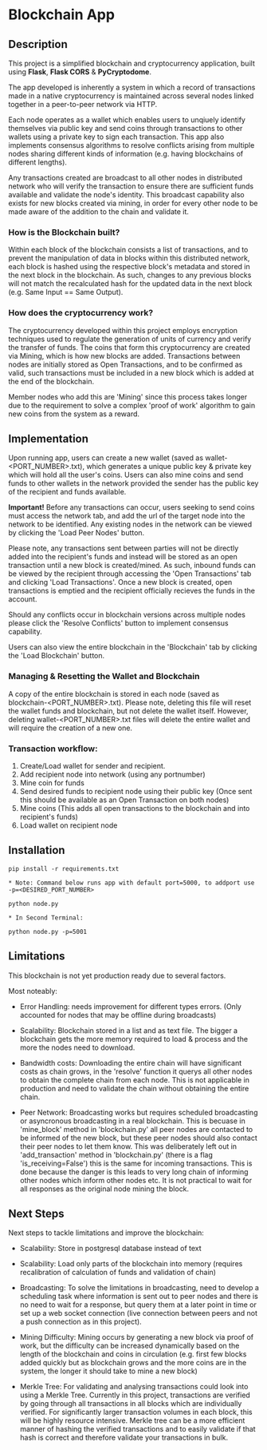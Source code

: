 # Blockchain App


## Description
This project is a simplified blockchain and cryptocurrency application, built using **Flask**, **Flask CORS** & **PyCryptodome**.  

 The app developed is inherently a system in which a record of transactions made in a native cryptocurrency is maintained across several nodes linked together in a peer-to-peer network via HTTP. 
 
 Each node operates as a wallet which enables users to unqiuely identify themselves via public key and send coins through transactions to other wallets using a private key to sign each transaction. This app also implements consensus algorithms to resolve conflicts arising from multiple nodes sharing different kinds of information (e.g. having blockchains of different lengths).  
 
 Any transactions created are broadcast to all other nodes in distributed network who will verify the transaction to ensure there are sufficient funds available and validate the node's identity. This broadcast capability also exists for new blocks created via mining, in order for every other node to be made aware of the addition to the chain and validate it.

### How is the Blockchain built?
 Within each block of the blockchain consists a list of transactions, and to prevent the manipulation of data in blocks within this distributed network, each block is hashed using the respective block's metadata and stored in the next block in the blockchain. As such, changes to any previous blocks will not match the recalculated hash for the updated data in the next block (e.g. Same Input == Same Output).

### How does the cryptocurrency work?
 The cryptocurrency developed within this project employs encryption techniques used to regulate the generation of units of currency and verify the transfer of funds. The coins that form this cryptocurrency are created via Mining, which is how new blocks are added. Transactions between nodes are initially stored as Open Transactions, and to be confirmed as valid, such transactions must be included in a new block which is added at the end of the blockchain. 
 
 Member nodes who add this are 'Mining' since this process takes longer due to the requirement to solve a complex 'proof of work' algorithm to gain new coins from the system as a reward.



## Implementation
Upon running app, users can create a new wallet (saved as wallet-<PORT_NUMBER>.txt), which generates a unique public key & private key which will hold all the user's coins. Users can also mine coins and send funds to other wallets in the network provided the sender has the public key of the recipient and funds available.

**Important!** Before any transactions can occur, users seeking to send coins must access the network tab, and add the url of the target node into the network to be identified. Any existing nodes in the network can be viewed by clicking the 'Load Peer Nodes' button.

Please note, any transactions sent between parties will not be directly added into the recipient's funds and instead will be stored as an open transaction until a new block is created/mined. As such, inbound funds can be viewed by the recipient through accessing the 'Open Transactions' tab and clicking 'Load Transactions'. Once a new block is created, open transactions is emptied and the recipient officially recieves the funds in the account.

Should any conflicts occur in blockchain versions across multiple nodes please click the 'Resolve Conflicts' button to implement consensus capability.

Users can also view the entire blockchain in the 'Blockchain' tab by clicking the 'Load Blockchain' button.

### Managing & Resetting the Wallet and Blockchain

A copy of the entire blockchain is stored in each node (saved as blockchain-<PORT_NUMBER>.txt). Please note, deleting this file will reset the wallet funds and blockchain, but not delete the wallet itself. However, deleting wallet-<PORT_NUMBER>.txt files will delete the entire wallet and will require the creation of a new one.

### Transaction workflow:

1. Create/Load wallet for sender and recipient.
2. Add recipient node into network (using any portnumber)
3. Mine coin for funds
4. Send desired funds to recipient node using their public key (Once sent this should be available as an Open Transaction on both nodes)
5. Mine coins (This adds all open transactions to the blockchain and into recipient's funds)
6. Load wallet on recipient node


## Installation

```
pip install -r requirements.txt

* Note: Command below runs app with default port=5000, to addport use -p=<DESIRED_PORT_NUMBER>

python node.py

* In Second Terminal:

python node.py -p=5001

```


## Limitations
This blockchain is not yet production ready due to several factors.  

Most noteably:

* Error Handling: needs improvement for different types errors. (Only accounted for nodes that may be offline during broadcasts)

* Scalability: Blockchain stored in a list and as text file. The bigger a blockchain gets the more memory required to load & process and the more the nodes need to download.

* Bandwidth costs: Downloading the entire chain will have significant costs as chain grows, in the 'resolve' function it querys all other       nodes to obtain the complete chain from each node. This is not applicable in production and need to validate the chain without obtaining the entire chain.

* Peer Network: Broadcasting works but requires scheduled broadcasting or asyncronous broadcasting in a real blockchain. 
This is becuase in 'mine_block' method in 'blockchain.py' all peer nodes are contacted to be informed of the new block, but these peer nodes should also contact their peer nodes to let them know. This was deliberately left out in 'add_transaction' method in 'blockchain.py' (there is a flag 'is_receiving=False') this is the same for incoming transactions. This is done because the danger is this leads to very long chain of informing other nodes which inform other nodes etc. It is not practical to wait for all responses as the original node mining the block.  


## Next Steps
Next steps to tackle limitations and improve the blockchain:  

* Scalability: Store in postgresql database instead of text

* Scalability: Load only parts of the blockchain into memory (requires recalibration of calculation of funds and validation of chain)

* Broadcasting: To solve the limitations in broadcasting, need to develop a scheduling task where information is sent out to peer nodes and there is no need to wait for a response, but query them at a later point in time or set up a web socket connection (live connection between peers and not a push connection as in this project).

* Mining Difficulty: Mining occurs by generating a new block via proof of work, but the difficulty can be increased dynamically based on        the length of the blockchain and coins in circulation (e.g. first few blocks added quickly but as blockchain grows and the more coins   are in the system, the longer it should take to mine a new block)

* Merkle Tree: For validating and analysing transactions could look into using a Merkle Tree. Currently in this project, transactions are       verified by going through all transactions in all blocks which are individually verified. For significantly larger transaction              volumes in each block, this will be highly resource intensive. Merkle tree can be a more efficient manner of hashing the verified           transactions and to easily validate if that hash is correct and therefore validate your transactions in bulk.



